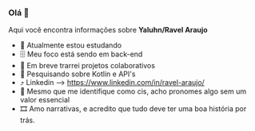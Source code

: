 ### Olá 👋
Aqui você encontra informações sobre
**Yaluhn/Ravel Araujo** 

- 📖 Atualmente estou estudando
- 🗄️ Meu foco está sendo em back-end 
- 🤝 Em breve trarrei projetos colaborativos
- 📱 Pesquisando sobre Kotlin e API's
- ⤴️ Linkedin --> https://www.linkedin.com/in/ravel-araujo/
- 🚻 Mesmo que me identifique como cis, acho pronomes algo sem um valor essencial
- 🎞️ Amo narrativas, e acredito que tudo deve ter uma boa história por trás.

<div>
  <a href="https://github.com/Yaluhn">
  <img height='180em" src="https://github-readme-stats.vercel.app/api?username=Yaluhn&show_icons=true&theme=dracula&include_all_commits=true&count_private=true"/>
  <img heignt="180em" src="https://github-readme-stats.vercel.app/api/top-langs/?username=Yaluhn"/>
</div>

<a href="https://github.com/Yaluhn/github-readme-stats">
  <img align="center" src="https://github-readme-stats.vercel.app/api/pin/?username=Yaluhn&repo=github-readme-stats" />
</a>
<a href="https://github.com/Yaluhn/convoychat">
  <img align="center" src="https://github-readme-stats.vercel.app/api/pin/?username=Yaluhn&repo=convoychat" />
</a>

<div style="display: inline_block"><br>
  <img align="center" alt="Yaluhn-HTML5" heigth="30" width="40" src="https://cdn.jsdelivr.net/gh/devicons/devicon/icons/html5/html5-original-wordmark.svg" />
  <img align="center" alt="Yaluhn-CSS3" heigth="30" width="40" src="https://cdn.jsdelivr.net/gh/devicons/devicon/icons/css3/css3-original-wordmark.svg" />
  <img align="center" alt="Yaluhn-TypeScript" heigth="30" width="40" src="https://cdn.jsdelivr.net/gh/devicons/devicon/icons/typescript/typescript-plain.svg" />
  <img align="center" alt="Yaluhn-ReactJS" heigth="30" width="40" src="https://cdn.jsdelivr.net/gh/devicons/devicon/icons/react/react-original.svg" />
  <img align="center" alt="Yaluhn-Java" heigth="30" width="40" src="https://cdn.jsdelivr.net/gh/devicons/devicon/icons/java/java-original-wordmark.svg" />
  <img align="center" alt="Yaluhn-Spring Framework" heigth="30" width="40" src="https://cdn.jsdelivr.net/gh/devicons/devicon/icons/spring/spring-original-wordmark.svg" />
  <img align="center" alt="Yaluhn-MySQL" heigth="30" width="40" src="https://cdn.jsdelivr.net/gh/devicons/devicon/icons/mysql/mysql-original-wordmark.svg" />
  <img align="center" alt="Yaluhn-PostGreSQL" heigth="30" width="40" src="https://cdn.jsdelivr.net/gh/devicons/devicon/icons/postgresql/postgresql-original-wordmark.svg" />
  <img align="center" alt="Yaluhn-IntelliJ Idea" heigth="30" width="40" src="https://cdn.jsdelivr.net/gh/devicons/devicon/icons/intellij/intellij-original-wordmark.svg" />
  <img align="center" alt="Yaluhn-GIT" heigth="30" width="40" src="https://cdn.jsdelivr.net/gh/devicons/devicon/icons/git/git-original.svg" />
</div>
